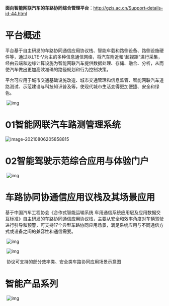 **面向智能网联汽车的车路协同综合管理平台**：http://gzis.ac.cn/Support-details-id-44.html

# 平台概述

平台基于自主研发的车路协同通信应用协议栈、智能车载和路侧设备、路侧设施硬件等，通过以LTE-V为主的多种信息通信网络，将汽车附近和“超视距”进行采集，经由云端和边缘计算设施为智能网联汽车提供数据处理、存储、融合、分析，从而使汽车做出更加高效准确的路径规划和行为控制决策。

平台可应用于城市交通基础设施改造、城市交通管理和信息监管、智能网联汽车道路测试、示范建设与科技知识普及等，使现代城市生活变得更加便捷、安全和绿色。 

​	![img](http://gzis.ac.cn/Data/attached/image/20200219/20200219115423_57384.gif)

# 01智能网联汽车路测管理系统

![image-20210806205858815](https://gitee.com/er-huomeng/l-img/raw/master/img/image-20210806205858815.png)

# 02智能驾驶示范综合应用与体验门户 

​	![img](https://gitee.com/er-huomeng/l-img/raw/master/img/20200220215048_26504.gif)



# 车路协同协通信应用议栈及其场景应用


基于中国汽车工程协会《合作式智能运输系统  车用通信系统应用层及应用数据交互标准》自主研发的车路协同通信应用协议栈，主要从安全和效率角度对车辆驾驶进行引导和预警，可支持17个典型车路协同应用场景，满足系统应用与不同通信方式或设备之间的兼容性和通信需要。 

​	![img](https://gitee.com/er-huomeng/l-img/raw/master/img/20200219115816_53294.gif) 

​	 ![img](https://gitee.com/er-huomeng/l-img/raw/master/img/20200219115930_45024.gif)


​	协议可支持的部分效率类、安全类车路协同应用场景示意图 



# 智能产品系列

​	![img](https://gitee.com/er-huomeng/l-img/raw/master/img/20200219120007_59067.png)

